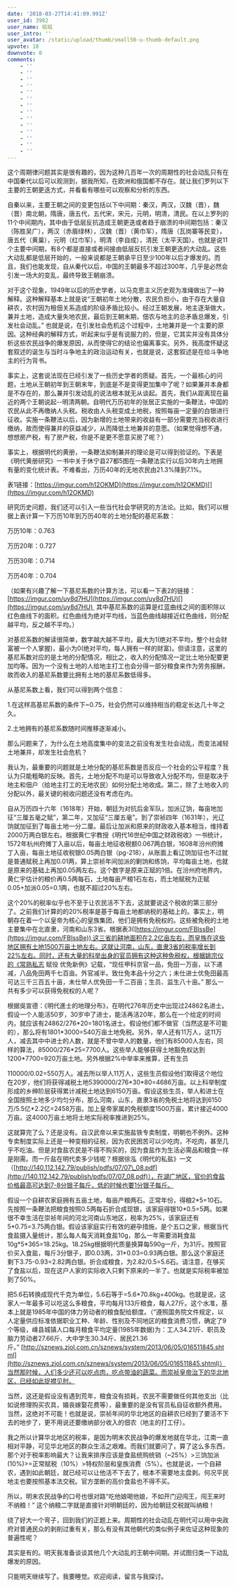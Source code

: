 ```yaml
---
date: '2018-03-27T14:41:09.991Z'
user_id: 3982
user_name: 呱呱
user_intro: ''
user_avatar: /static/upload/thumb/small50-u-thumb-default.png
upvote: 18
downvote: 0
comments:
    - ''
    - ''
    - ''
    - ''
    - ''
    - ''
    - ''
    - ''
    - ''
    - ''
    - ''
    - ''
    - ''
    - ''
---
```


这个周期律问题其实是很有趣的，因为这种几百年一次的周期性的社会动乱只有在中国秦代以后可以观测到，据我所知，在欧洲和俄国都不存在。就让我们罗列以下主要的王朝更迭方式，并看看有哪些可以观察和分析的东西。

自秦以来，主要王朝之间的变更包括以下中间期：秦汉，两汉，汉魏（晋），魏（晋）南北朝，隋唐，唐五代，五代宋，宋元，元明，明清，清民。在以上罗列的11个中间期内，其中由于低层反抗造成王朝更迭或者趋于崩溃的中间期包括：秦汉（陈胜吴广），两汉（赤眉绿林），汉魏（晋）（黄巾军），隋唐（瓦岗寨等民变），唐五代（黄巢），元明（红巾军），明清（李自成），清民（太平天国）。也就是说11个主要中间期，有8个都是直接或者间接由低层反抗引发王朝更迭的大动乱。这些大动乱都是低层开始的，一般来说都是王朝承平日至少100年以后才爆发的。而且，我们也能发现，自从秦代以后，中国的王朝最多不超过300年，几乎是必然会引发一场大的变乱，最终导致王朝崩溃。

对于这个现象，1949年以后的历史学者，以马克思主义历史观为准绳做出了一种解释。这种解释基本上就是说“王朝初年土地分散，农民负担小，由于存在大量自耕农，农村因为租佃关系造成的阶级矛盾比较小。经过王朝发展，地主逐渐做大，兼并土地，造成大量失地农民，最后到王朝末期，佃农与地主的总矛盾总爆发，引发社会动乱。” 也就是说，在引发社会危机这个过程中，土地兼并是一个主要的原因。这种经典的解释方式，听起来似乎是有说服力的，但是，它其实并没有具体分析这些农民战争的爆发原因，从而使得它的结论也偏离事实。另外，我高度怀疑这套叙述的诞生与当时斗争地主的政治运动有关，也就是说，这套叙述是在给斗争地主的行为背书。

事实上，这套说法现在已经引发了一些历史学者的质疑。首先，一个最核心的问题，土地从王朝初年到王朝末年，到底是不是变得更加集中了呢？如果兼并本身都是不存在的，那么兼并引发动乱的说法根本就无从谈起。首先，我们从距离现在最近的两个王朝说起--明清两朝。自明代万历初年的张居正实施的一条鞭法，中国的农民从此不再缴纳人头税。税收由人头税变成土地税，按照每亩一定量的白银进行征收。实施一条鞭法以后，因为新增的土地带来的收益有一部分需要充当税收进行缴纳，故而使得兼并的获益减少，从而降低土地兼并的意愿。（如果觉得想不通，想想房产税，有了房产税，你是不是更不愿意买房了呢？）

事实上，根据明代的黄册，一条鞭法抑制兼并的理论是可以得到验证的。下表是《明代黄册研究》一书中关于休宁县27都5图在一条鞭法实行以后30年内土地拥有量的变化统计表。不难看出，万历40年的无地农民由21.3%降到7.1%。

表1链接：[https://imgur.com/h12OKMD](https://imgur.com/h12OKMD)[](https://imgur.com/h12OKMD)

研究历史问题，我们还可以引入一些当代社会学研究的方法论。比如，我们可以根据上表计算一下万历10年到万历40年的土地分配的基尼系数：

万历10年：0.763

万历20年：0.727

万历30年：0.714

万历40年：0.704

（如果有兴趣了解一下基尼系数的计算方法，可以看一下表2的链接：[https://imgur.com/uy8d7HU](https://imgur.com/uy8d7HU)[](https://imgur.com/uy8d7HU)  其中基尼系数的运算是红蓝曲线之间的面积除以红色曲线下的面积。红色曲线为绝对平均线，当蓝色曲线越接近红色曲线，则分配越平均，反之越不平均。）

对基尼系数的解读很简单，数字越大越不平均，最大为1(绝对不平均，整个社会财富被一个人掌握)，最小为0(绝对平均，每人拥有一样的财富)。但请注意，这里的基尼系数对应的是土地的分配情况，相比之，收入的分配情况一定比土地分配要更加均等。因为一个没有土地的人给地主打工也会分得一部分粮食来作为劳务报酬，故而收入的基尼系数要比拥有土地的基尼系数低得多。

从基尼系数上看，我们可以得到两个信息：

1.在这样高基尼系数的条件下~0.75，社会仍然可以维持相当的稳定长达几十年之久。

2.土地拥有的基尼系数随时间推移逐渐减小。

那么问题来了，为什么在土地高度集中的变法之前没有发生社会动乱，而变法减轻土地兼并，却发生社会危机？

我认为，最重要的问题就是土地分配的基尼系数是否反应一个社会的公平程度？我认为只能粗略的反映。首先，土地分配不均是可以导致收入分配不均，但是取决于地主和佃户（给地主打工的无地农民）如何分配土地收成。第二，除了土地收入的分配以外，最关键的税收问题还没有考虑在内。

自从万历四十六年（1618年）开始，朝廷为对抗后金军队，加派辽饷，每亩地加征“三厘五毫之赋”，第二年，又加征“三厘五毫”。到了崇祯四年（1631年），光辽饷就加征到了每亩土地一分二厘。最后让加派和原来的财政收入基本相当，维持着2000万两白银左右。根据黄仁宇教授《明代16世纪中国之财政税收》一书统计，1572年杭州府摊丁入亩以后，每亩土地征收税额0.067两白银，1608年汾州府摊丁入亩，每亩土地征收税银0.05两白银（pg-218），从账面上看辽饷加征也不过就是普通赋税上再加0.01两，算上崇祯年间加派的剿饷和练饷，平均每亩土地，也就是原来的基础上再加0.05两左右。这个数字是原来正赋的1倍。在汾州府地界内，黄仁宇估计的粮价再0.5两每石，土地每亩产粮1石左右，而土地赋税为正赋0.05+加派0.05=0.1两，也就不超过20%左右。

这个20%的税率似乎也不至于让农民活不下去，这就要说这个税收的第三部分了。之前我们计算的的20%税率是基于每亩土地都纳税的基础上的。事实上，明朝存在着一个以皇帝为核心的皇族集团，他们是拥有免税权的。这些被免税的土地主要集中在北直隶，河南和山东3省。根据表3([https://imgur.com/FBIssBe](https://imgur.com/FBIssBe)),这三省的耕地面积在2.2亿亩左右，而皇族在这些地区拥有土地1500万亩土地左右。这就让河南，山东，直隶3省的税率增长到22%左右。同时，还有大量的科举出身的官员拥有这种这种免税权，根据姚宗仪的《常熟私志 赋役 优免新例》记载，“现任甲科京官一品，免田一万亩，以下递减，八品免田两千七百亩。外官减半。致仕免本品十分之六；未仕进士优免田最高可达三千三百五十亩，未仕举人优免田一千二百亩；生员、监生八十亩。” 那么一共有多少可以获得免税权的人呢？

根据吳宣德：《明代進士的地理分布》，在明代276年历史中出现过24862名进士。假设一个人能活50岁，30岁中了进士，能活再活20年，那么在一个给定的时间内，就应该有24862/276\*20=1801名进士。假设他们都不做官（当然这是不可能的），那么将有1801\*3000=540万亩土地免税。另外，举人还有11万人，这11万人，减去其中中进士的人数，就是不曾中举人的数量，他们有85000人左右，同样的算法，85000/276\*25=7700人。这些举人能够获得土地豁免权达到1200\*7700=920万亩土地。另外根据2%中举率来推算，还有生员

110000/0.02=550万人。减去所以举人11万人，这些生员假设他们取得这个地位在20岁，他们将获得减税土地5390000/276\*30\*80=4686万亩。以上科举制度形成的乡绅阶层获得累计减税土地达到6150万亩。假设这些生员，举人和进士在全国按照土地多少均匀分布，那么河南，山东，直隶3省的免税土地将达到6150万/5.5亿\*2.2亿=2458万亩。加上皇帝家属的免税额度1500万亩，累计接近4000万亩。这4000万亩土地将土地实际税率推进到25%。

这就算完了么？还是没有。自汉武帝以来实施盐铁专卖制度，明朝也不例外。这种专卖制度实际上还是一种变相的征税，因为农民困苦可以少吃肉，不吃肉，甚至几乎不吃油。但是对食盐农民是不得不购买的，因为食盐作为生活必需品和粮食一样是刚需。而一斤盐在明代卖多少钱呢？根据徐泓《明代的私盐》一文（[http://140.112.142.79/publish/pdfs/07/07\_08.pdf](http://140.112.142.79/publish/pdfs/07/07_08.pdf)），在湖广地区，官价的食盐价格最高可达到7-8分银子每斤，低的时候也要1分银子每斤。

假设一个自耕农家庭拥有五亩土地，每亩产粮两石。正常年份，得粮2\*5=10石。先按照一条鞭法把粮食按照0.5两每石折合成现银，该家庭得银10\*0.5=5两。如果很不幸生活在崇祯年间的河北河南山东地区，税率为25%，该家庭还有5\*0.75=3.75两白银。假设该家庭实行有效的避孕措施，是个五口之家，根据当代食盐摄入量统计，那么每人每天消耗食盐10g，那么一年需要消耗食盐10g\*5\*365=18.25kg。18.25kg根据明代质量换算每590g一斤，为31斤。按照官价买入食盐，每斤3分银子，即0.03两，31\*0.03=0.93两白银。那么这个家庭还剩下3.75-0.93=2.82两白银。折合成粮食，为2.82/0.5=5.6石。请注意，在够买了食盐以后，现在这户人家的实际收入只剩下原来的一半了。也就是实际税率被加到了50%。

把5.6石转换成现代千克为单位，5.6石等于=5.6\*70.8kg=400kg。也就是说，这家人一年最多可以吃这么多粮食，平均每月133斤粮食，每人27斤。这个水准，基本上就是1985年中国的体力劳动者的粮食配给额度。（“遵照国务院文件规定，以人定量供应标准依据职业工种、年龄、性别及不同地区的粮食消费习惯，确定了9个等级，嵊县城镇人口每月粮食平均定量(1985年数据)为：工人34.21斤、职员及脑力劳动者27.66斤、大中学生30.34斤、居民21.36斤。” [http://sznews.zjol.com.cn/sznews/system/2013/06/05/016511845.shtml](http://sznews.zjol.com.cn/sznews/system/2013/06/05/016511845.shtml)）当然那时候，人们多少还可以吃点肉，吃点带油的蔬菜。而崇祯皇帝治下的华北地区，已经如此捉襟见肘。

当然，这还是假设没有遇到荒年，粮食没有损耗，农民不需要做任何其他支出（比如说修理购买农具，婚丧嫁娶花费等），最重要的是没有官员私自征收额外费用。当然，这绝对不可能！也就是说，崇祯年间的华北地区的自耕农已经到了要活不下去的地步了，更不用说还要缴纳部分收入的佃农（地主的打工仔）。

我之所以计算华北地区的税率，是因为明末农民战争的爆发地就在华北，江南一直相对平静，可见华北地区的群众生活之艰难。而我们就要问了，算了这么多东西，那个对于税率影响最大？让我来排序应该是食盐统购统销（~25%）>三饷加派(10%)>=正常赋税（10%）>特权阶层和皇族消费（5%）。也就是说，一个自耕农，遇到如此朝廷，就已经可以让他活不下去了，根本不需要地主盘剥。何况平民地主也要按照基本法交税。官方垄断的高价食盐也不得不买。

所以，明末农民战争的口号也很对路“吃他娘喝他娘，不如开门迎闯王，闯王来时不纳粮！” 这个纳粮二字就是直接针对明朝廷的，因为给朝廷交税就叫纳粮！

绕了好大一个弯子，回到我们的正题上来。周期性的社会动乱在明代可以用中央政府对普通民众的剥削过重有关，那么有没有其他朝代的类似例子来佐证这种现象的普遍性呢？

其实是有的。明天我准备谈谈其他几个大动乱的王朝中间期。并试图归类一下动乱爆发的原因。

只能明天继续写了。我要睡觉。欢迎阅读，留言与我探讨。
